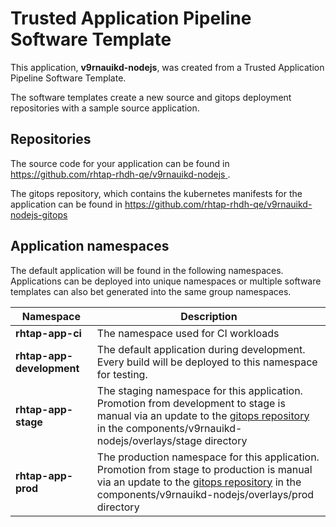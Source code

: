 # Trusted Application Pipeline Software Template

This application, **v9rnauikd-nodejs**, was created from a Trusted Application Pipeline Software Template.

The software templates create a new source and gitops deployment repositories with a sample source application. 

## Repositories

The source code for your application can be found in [https://github.com/rhtap-rhdh-qe/v9rnauikd-nodejs ](https://github.com/rhtap-rhdh-qe/v9rnauikd-nodejs ).
 
The gitops repository, which contains the kubernetes manifests for the application can be found in 
[https://github.com/rhtap-rhdh-qe/v9rnauikd-nodejs-gitops ](https://github.com/rhtap-rhdh-qe/v9rnauikd-nodejs-gitops ) 

## Application namespaces 

The default application will be found in the following namespaces. Applications can be deployed into unique namespaces or multiple software templates can also bet generated into the same group namespaces.  

|  Namespace   |  Description   |  
| -------- | -------- |
| **rhtap-app-ci** | The namespace used for CI workloads |
| **rhtap-app-development** | The default application during development. Every build will be deployed to this namespace for testing. |
| **rhtap-app-stage** | The staging namespace for this application. Promotion from development to stage is manual via an update to the [gitops repository](https://github.com/rhtap-rhdh-qe/v9rnauikd-nodejs-gitops ) in the components/v9rnauikd-nodejs/overlays/stage directory |
| **rhtap-app-prod** | The production namespace for this application. Promotion from stage to production is manual via an update to the [gitops repository](https://github.com/rhtap-rhdh-qe/v9rnauikd-nodejs-gitops ) in the components/v9rnauikd-nodejs/overlays/prod directory |